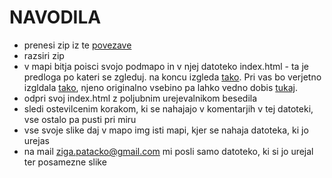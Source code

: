 NAVODILA
========

- prenesi zip iz te <a href="https://github.com/The-C-Code/BIO-Site/archive/gh-pages.zip"> povezave</a>
- razsiri zip
- v mapi bitja poisci svojo podmapo in v njej datoteko index.html - ta je predloga po kateri se zgleduj. na koncu izgleda <a href="http://arbitrator-emma-88521.bitballoon.com/bitja/evkarionti/zivali/mnogoclenarji/kolobarniki/"> tako</a>. Pri vas bo verjetno izgldala <a href="http://the-c-code.github.io/BIO-Site/bitja/evkarionti/zivali/mnogoclenarji/kolobarniki/">tako</a>, njeno originalno vsebino pa lahko vedno dobis <a href="https://raw.githubusercontent.com/The-C-Code/BIO-Site/gh-pages/bitja/evkarionti/zivali/mnogoclenarji/kolobarniki/index.html">tukaj</a>.
- odpri svoj index.html z poljubnim urejevalnikom besedila
- sledi ostevilcenim korakom, ki se nahajajo v komentarjih v tej datoteki, vse ostalo pa pusti pri miru
- vse svoje slike daj v mapo img isti mapi, kjer se nahaja datoteka, ki jo urejas
- na mail ziga.patacko@gmail.com mi posli samo datoteko, ki si jo urejal ter posamezne slike
